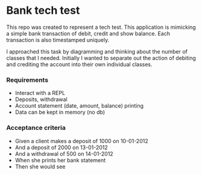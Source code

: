 # Bank tech test
This repo was created to represent a tech test. This application is mimicking a
simple bank transaction of debit, credit and show balance. Each transaction is
also timestamped uniquely.

I approached this task by diagramming and thinking about the number of classes that
I needed. Initially I wanted to separate out the action of debiting and crediting
the account into their own individual classes.

### Requirements
* Interact with a REPL
* Deposits, withdrawal
* Account statement (date, amount, balance) printing
* Data can be kept in memory (no db)

### Acceptance criteria
* Given a client makes a deposit of 1000 on 10-01-2012
* And a deposit of 2000 on 13-01-2012
* And a withdrawal of 500 on 14-01-2012
* When she prints her bank statement
* Then she would see
